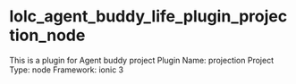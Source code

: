# lolc_agent_buddy_life_plugin_projection_node

This is a plugin for Agent buddy project
Plugin Name: projection
Project Type: node
Framework: ionic 3
